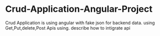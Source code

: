 # Crud-Application-Angular-Project
Crud Application is using angular with fake json for backend data. using Get,Put,delete,Post Apis using. describe how to intigrate api
